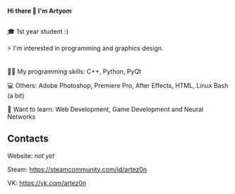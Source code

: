 **Hi there 👋 I'm Artyom**
##
🎓 1st year student :)

⚡ I'm interested in programming and graphics design.
##
👨‍💻 My programming skills: C++, Python, PyQt

💻 Others: Adobe Photoshop, Premiere Pro, After Effects, HTML, Linux Bash (a bit)

📙 Want to learn: Web Development, Game Development and Neural Networks
## Contacts
Website: _not yet_

Steam: https://steamcommunity.com/id/artez0n

VK: https://vk.com/artez0n

<!--
### Hi there 👋

**ARTEZON/ARTEZON** is a ✨ _special_ ✨ repository because its `README.md` (this file) appears on your GitHub profile.

Here are some ideas to get you started:

- 🔭 I’m currently working on ...
- 🌱 I’m currently learning ...
- 👯 I’m looking to collaborate on ...
- 🤔 I’m looking for help with ...
- 💬 Ask me about ...
- 📫 How to reach me: ...
- 😄 Pronouns: ...
- ⚡ Fun fact: ...
-->
